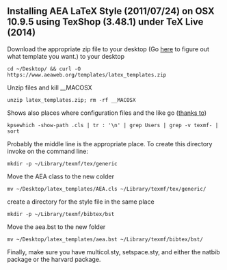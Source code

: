 Installing AEA LaTeX Style (2011/07/24) on OSX 10.9.5 using TexShop (3.48.1) under TeX Live (2014) 
-----------

Download the appropriate zip file to your desktop (Go [here](https://www.aeaweb.org/aer/submissions.php) to figure out what template you want.) to your desktop

    cd ~/Desktop/ && curl -O https://www.aeaweb.org/templates/latex_templates.zip

Unzip files and kill __MACOSX

    unzip latex_templates.zip; rm -rf __MACOSX

Shows also places where configuration files and the like go ([thanks to](https://www.tug.org/pipermail/macostex-archives/2011-October/047730.html))

    kpsewhich -show-path .cls | tr : '\n' | grep Users | grep -v texmf- | sort

Probably the middle line is the appropriate place. To create this directory invoke on the command line:

    mkdir -p ~/Library/texmf/tex/generic

Move the AEA class to the new colder

    mv ~/Desktop/latex_templates/AEA.cls ~/Library/texmf/tex/generic/

create a directory for the style file in the same place

    mkdir -p ~/Library/texmf/bibtex/bst

Move the aea.bst to the new folder

    mv ~/Desktop/latex_templates/aea.bst ~/Library/texmf/bibtex/bst/

Finally, make sure you have multicol.sty, setspace.sty, and either the natbib package or the harvard package.
